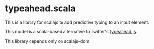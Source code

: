 # typeahead.scala

This is a library for scalajs to add predictive typing to an input element.

This model is a scala-based alternative to Twitter's [typeahead.js](https://github.com/twitter/typeahead.js).

This library depends only on scalajs-dom.
